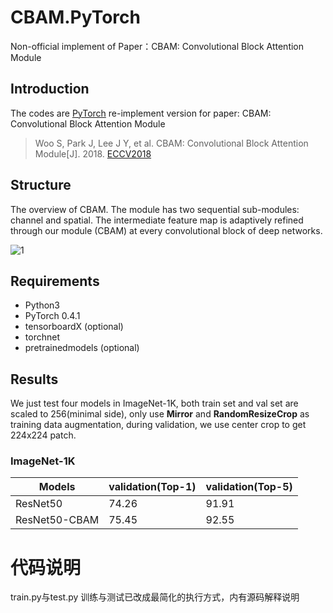 # CBAM.PyTorch
Non-official implement of Paper：CBAM: Convolutional Block Attention Module

## Introduction
The codes are [PyTorch](https://pytorch.org/) re-implement version for paper: CBAM: Convolutional Block Attention Module

> Woo S, Park J, Lee J Y, et al. CBAM: Convolutional Block Attention Module[J]. 2018. [ECCV2018](http://openaccess.thecvf.com/content_ECCV_2018/papers/Sanghyun_Woo_Convolutional_Block_Attention_ECCV_2018_paper.pdf)

## Structure

The overview of CBAM. The module has two sequential sub-modules:
channel and spatial. The intermediate feature map is adaptively refined through
our module (CBAM) at every convolutional block of deep networks.

![1](imgs/01.png)

## Requirements
- Python3
- PyTorch 0.4.1
- tensorboardX (optional)
- torchnet
- pretrainedmodels (optional)

## Results
We just test four models in ImageNet-1K, both train set and val set are scaled to 256(minimal side), only use **Mirror** and **RandomResizeCrop** as training data augmentation, during validation, we use center crop to get 224x224 patch.

### ImageNet-1K

Models         | validation(Top-1) | validation(Top-5) |
-------------  | ----------------- | ----------------- |
ResNet50       | 74.26             | 91.91             |
ResNet50-CBAM  | 75.45             | 92.55             |

# 代码说明
train.py与test.py 训练与测试已改成最简化的执行方式，内有源码解释说明
